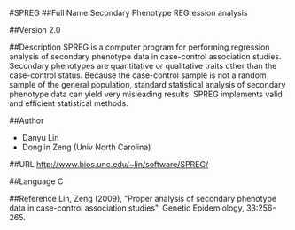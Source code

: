 #SPREG
##Full Name
Secondary Phenotype REGression analysis

##Version
2.0

##Description
SPREG is a computer program for performing regression analysis of secondary phenotype data in case-control association studies. Secondary phenotypes are quantitative or qualitative traits other than the case-control status. Because the case-control sample is not a random sample of the general population, standard statistical analysis of secondary phenotype data can yield very misleading results. SPREG implements valid and efficient statistical methods.

##Author
* Danyu Lin
* Donglin Zeng (Univ North Carolina)

##URL
http://www.bios.unc.edu/~lin/software/SPREG/

##Language
C

##Reference
Lin, Zeng (2009), "Proper analysis of secondary phenotype data in case-control association studies", Genetic Epidemiology, 33:256-265.

